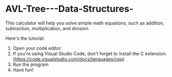 # AVL-Tree---Data-Structures-

This calculator will help you solve simple math equations, such as addition, subtraction, multiplication, and division. 

Here's the tutorial:
1. Open your code editor.
2. If you're using Visual Studio Code, don't forget to install the C extension. (https://code.visualstudio.com/docs/languages/cpp)
3. Run the program
4. Have fun!
